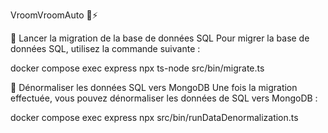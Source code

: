 VroomVroomAuto 🚗⚡️

🚀 Lancer la migration de la base de données SQL
Pour migrer la base de données SQL, utilisez la commande suivante :

docker compose exec express npx ts-node src/bin/migrate.ts

🔄 Dénormaliser les données SQL vers MongoDB
Une fois la migration effectuée, vous pouvez dénormaliser les données de SQL vers MongoDB :

docker compose exec express npx src/bin/runDataDenormalization.ts


